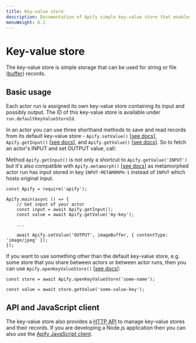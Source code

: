 ```yaml
---
title: Key-value store
description: Documentation of Apify simple key-value store that enables storage of Actor inputs and results.
menuWeight: 6.1
---
```


# [](#key-value-store)Key-value store

The key-value store is simple storage that can be used for string or file ([buffer](https://nodejs.org/api/buffer.html)) records.

## [](#basic-usage)Basic usage

Each actor run is assigned its own key-value store containing its input and possibly output. The ID of this key-value store is available under `run.defaultKeyValueStoreId`.

In an actor you can use three shorthand methods to save and read records from its default key-value store - `Apify.setValue()` [[see docs](https://sdk.apify.com/docs/api/apify#module_Apify.setValue)], `Apify.getInput()` [[see docs](https://sdk.apify.com/docs/api/apify#module_Apify.getInput)], and `Apify.getValue()` [[see docs](https://sdk.apify.com/docs/api/apify#module_Apify.getValue)]. So to fetch an actor's INPUT and set OUTPUT value, call:

Method `Apify.getInput()` is not only a shortcut to `Apify.getValue('INPUT')` but it's also compatible with `Apify.metamorph()` [[see docs](https://docs.apify.com/actor#metamorph)] as metamorphed actor run has input stored in key `INPUT-METAMORPH-1` instead of `INPUT` which hosts original input.

    const Apify = require('apify');

    Apify.main(async () => {
        // Get input of your actor
        const input = await Apify.getInput();
        const value = await Apify.getValue('my-key');

        ...

        await Apify.setValue('OUTPUT', imageBuffer, { contentType: 'image/jpeg' });
    });

If you want to use something other than the default key-value store, e.g. some store that you share between actors or between actor runs, then you can use `Apify.openKeyValueStore()` [[see docs](https://sdk.apify.com/docs/api/apify#module_Apify.openKeyValueStore)]:

    const store = await Apify.openKeyValueStore('some-name');

    const value = await store.getValue('some-value-key');

## [](#api-and-javascript-client)API and JavaScript client

The key-value store also provides a [HTTP API](https://docs.apify.com/api/v2#/reference/key-value-stores) to manage key-value stores and their records. If you are developing a Node.js application then you can also use the [Apify JavaScript client](https://docs.apify.com/api/apify-client-js/latest#ApifyClient-keyValueStores).

